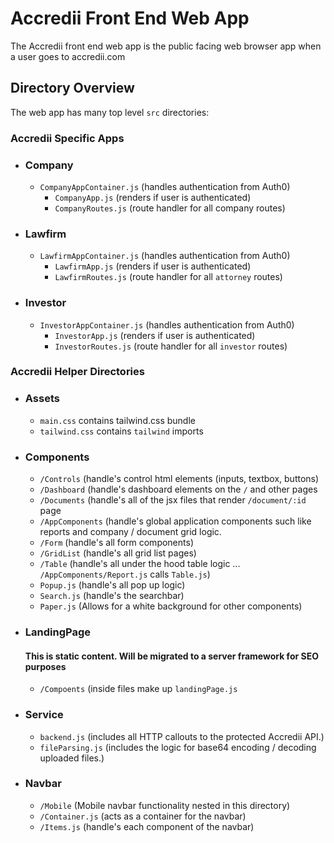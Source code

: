 # Accredii Front End Web App

The Accredii front end web app is the public facing web browser app when a user goes to accredii.com

## Directory Overview

The web app has many top level `src` directories: 

### Accredii Specific Apps

* ### Company
    * `CompanyAppContainer.js` (handles authentication from Auth0)
        * `CompanyApp.js` (renders if user is authenticated)
        * `CompanyRoutes.js` (route handler for all company routes)

* ### Lawfirm
    * `LawfirmAppContainer.js` (handles authentication from Auth0)
        * `LawfirmApp.js` (renders if user is authenticated)
        * `LawfirmRoutes.js` (route handler for all `attorney` routes)

* ### Investor
    * `InvestorAppContainer.js` (handles authentication from Auth0)
        * `InvestorApp.js` (renders if user is authenticated)
        * `InvestorRoutes.js` (route handler for all `investor` routes)

### Accredii Helper Directories 

* ### Assets
    * `main.css` contains tailwind.css bundle
    *  `tailwind.css` contains `tailwind` imports
    
* ### Components 
    * `/Controls` (handle's control html elements (inputs, textbox, buttons)
    * `/Dashboard` (handle's dashboard elements on the `/` and other pages
    * `/Documents` (handle's all of the jsx files that render `/document/:id` page
    * `/AppComponents` (handle's global application components such like reports and company / document grid logic. 
    * `/Form` (handle's all form components)
    * `/GridList` (handle's all grid list pages)
    * `/Table` (handle's all under the hood table logic ... `/AppComponents/Report.js` calls `Table.js`)
    * `Popup.js` (handle's all pop up logic)
    * `Search.js` (handle's the searchbar)
    * `Paper.js` (Allows for a white background for other components) 
    
    

* ### LandingPage
    #### This is static content. Will be migrated to a server framework for SEO purposes
    *  `/Compoents` (inside files make up `landingPage.js`

* ### Service
    * `backend.js` (includes all HTTP callouts to the protected Accredii API.)
    * `fileParsing.js` (includes the logic for base64 encoding / decoding uploaded files.) 

* ### Navbar
    * `/Mobile` (Mobile navbar functionality nested in this directory)
    * `/Container.js` (acts as a container for the navbar)
    * `/Items.js` (handle's each component of the navbar)
    
